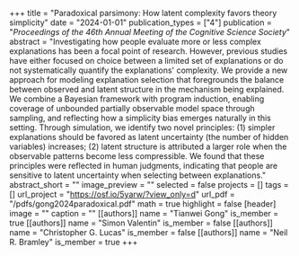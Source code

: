 +++
title = "Paradoxical parsimony: How latent complexity favors theory simplicity"
date = "2024-01-01"
publication_types = ["4"]
publication = "_Proceedings of the 46th Annual Meeting of the Cognitive Science Society_"
abstract = "Investigating how people evaluate more or less complex explanations has been a focal point of research. However, previous studies have either focused on choice between a limited set of explanations or do not systematically quantify the explanations' complexity. We provide a new approach for modeling explanation selection that foregrounds the balance between observed and latent structure in the mechanism being explained. We combine a Bayesian framework with program induction, enabling coverage of unbounded partially observable model space through sampling, and reflecting how a simplicity bias emerges naturally in this setting. Through simulation, we identify two novel principles: (1) simpler explanations should be favored as latent uncertainty (the number of hidden variables) increases; (2) latent structure is attributed a larger role when the observable patterns become less compressible. We found that these principles were reflected in human judgments, indicating that people are sensitive to latent uncertainty when selecting between explanations."
abstract_short = ""
image_preview = ""
selected = false
projects = []
tags = []
url_project = "https://osf.io/5yarw/?view_only=d"
url_pdf = "/pdfs/gong2024paradoxical.pdf"
math = true
highlight = false
[header]
image = ""
caption = ""
[[authors]]
	name = "Tianwei Gong"
	is_member = true
[[authors]]
	name = "Simon Valentin"
	is_member = false
[[authors]]
	name = "Christopher G. Lucas"
	is_member = false
[[authors]]
	name = "Neil R. Bramley"
	is_member = true
+++
